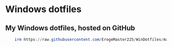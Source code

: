 # Windows dotfiles
## My Windows dotfiles, hosted on GitHub

```powershell
	irm https://raw.githubusercontent.com/ErogeMaster225/WinDotfiles/main/bootstrap.ps1 | iex
```